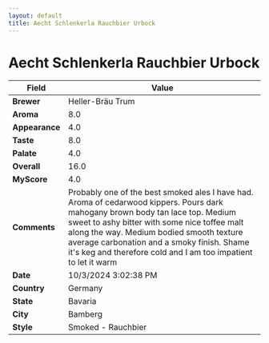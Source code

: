 ```yaml
---
layout: default
title: Aecht Schlenkerla Rauchbier Urbock
---
```


# Aecht Schlenkerla Rauchbier Urbock

| Field         | Value                                                                                                   |
|---------------|---------------------------------------------------------------------------------------------------------|
| **Brewer**    | Heller-Bräu Trum                                                                                        |
| **Aroma**     | 8.0                                                                                         |
| **Appearance**| 4.0                                                                                    |
| **Taste**     | 8.0                                                                                         |
| **Palate**    | 4.0                                                                                        |
| **Overall**   | 16.0                                                                                       |
| **MyScore**   | 4.0                                                                                       |
| **Comments**  | Probably one of the best smoked ales I have had. Aroma of cedarwood kippers. Pours dark mahogany brown body tan lace top.  Medium sweet to ashy bitter with some nice toffee malt along the way.  Medium bodied smooth texture average carbonation and a smoky finish. Shame it's keg and therefore cold and I am too impatient to let it warm                                                                                      |
| **Date**      | 10/3/2024 3:02:38 PM                                                                                          |
| **Country**   | Germany                                                                                       |
| **State**     | Bavaria                                                                                         |
| **City**      | Bamberg                                                                                          |
| **Style**     | Smoked - Rauchbier                                                                                         |

